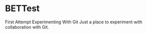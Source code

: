 # BETTest
First Attempt Experimenting With Git
Just a place to experiment with collaboration with Git.
